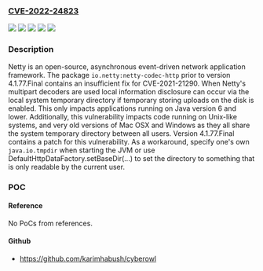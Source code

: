 ### [CVE-2022-24823](https://cve.mitre.org/cgi-bin/cvename.cgi?name=CVE-2022-24823)
![](https://img.shields.io/static/v1?label=Product&message=netty&color=blue)
![](https://img.shields.io/static/v1?label=Version&message=n%2Fa&color=blue)
![](https://img.shields.io/static/v1?label=Vulnerability&message=CWE-378%3A%20Creation%20of%20Temporary%20File%20With%20Insecure%20Permissions&color=brighgreen)
![](https://img.shields.io/static/v1?label=Vulnerability&message=CWE-379%3A%20Creation%20of%20Temporary%20File%20in%20Directory%20with%20Insecure%20Permissions&color=brighgreen)
![](https://img.shields.io/static/v1?label=Vulnerability&message=CWE-668%3A%20Exposure%20of%20Resource%20to%20Wrong%20Sphere&color=brighgreen)

### Description

Netty is an open-source, asynchronous event-driven network application framework. The package `io.netty:netty-codec-http` prior to version 4.1.77.Final contains an insufficient fix for CVE-2021-21290. When Netty's multipart decoders are used local information disclosure can occur via the local system temporary directory if temporary storing uploads on the disk is enabled. This only impacts applications running on Java version 6 and lower. Additionally, this vulnerability impacts code running on Unix-like systems, and very old versions of Mac OSX and Windows as they all share the system temporary directory between all users. Version 4.1.77.Final contains a patch for this vulnerability. As a workaround, specify one's own `java.io.tmpdir` when starting the JVM or use DefaultHttpDataFactory.setBaseDir(...) to set the directory to something that is only readable by the current user.

### POC

#### Reference
No PoCs from references.

#### Github
- https://github.com/karimhabush/cyberowl

